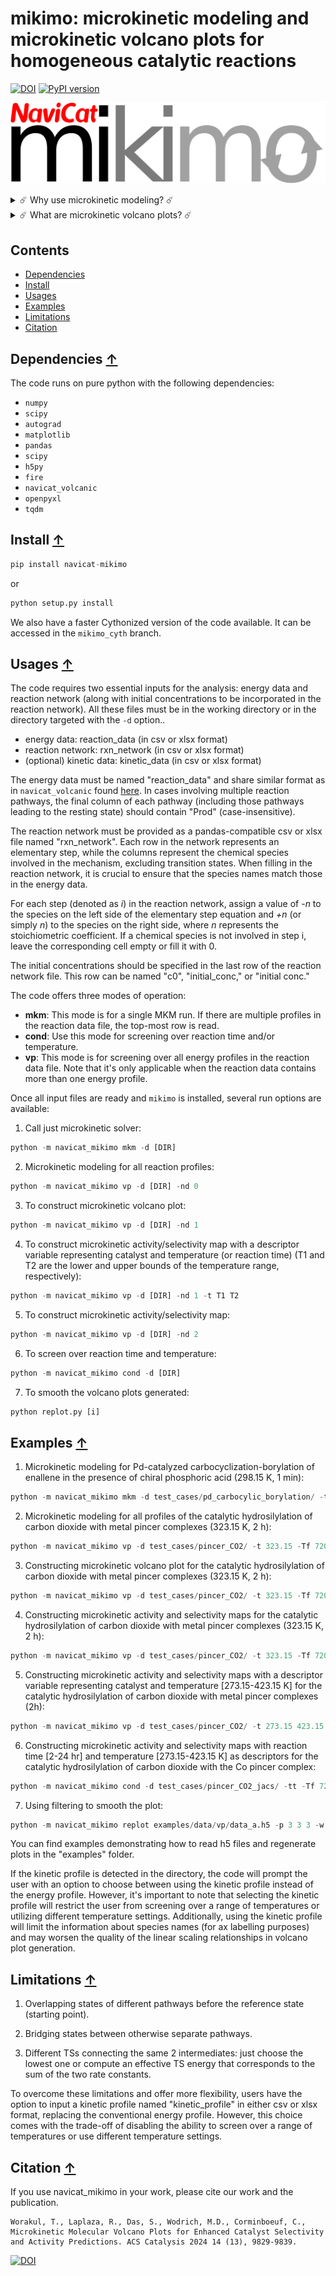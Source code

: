 # mikimo: microkinetic modeling and microkinetic volcano plots for homogeneous catalytic reactions

[![DOI](https://zenodo.org/badge/DOI/10.5281/zenodo.12731466.svg)](https://doi.org/10.5281/zenodo.12731466)
[![PyPI version](https://badge.fury.io/py/navicat_mikimo.svg)](https://pypi.org/project/navicat-mikimo/)

![workflow](./images/logo.png)

<details>
    <summary style="cursor: pointer;">
        ☄️ Why use microkinetic modeling? ☄️
    </summary>
    <p>
        <li>Elegant way to deal with complex reaction pathway thermodynamics and kinetics.</li>
        <li>Accounts for reaction conditions: temperature effects, concentration effects, reaction time, etc.
    </p>
</details>


<details>
    <summary style="cursor: pointer;">
        ☄️ What are microkinetic volcano plots? ☄️
    </summary>
    <p>
        <li>Volcano plot: diagrams that show the activity (or selectivity) of catalysts plotted against a descriptor variable that identifies a specific catalyst. Based on linear free energy scaling relationships. </li>
        <li>Microkinetic volcano plot: volcano plots in which the activity/selectivity is expressed as the final product concentration, or a ratio of concentrations, after a given time.
    </p>
</details>

## Contents 
* [Dependencies](#dependencies-)
* [Install](#install-)
* [Usages](#usages-)
* [Examples](#examples-)
* [Limitations](#limitations-)
* [Citation](#citation-)


## Dependencies [↑](#dependencies)
The code runs on pure python with the following dependencies: 
- `numpy`
- `scipy`
- `autograd`
- `matplotlib`
- `pandas`
- `scipy`
- `h5py`
- `fire`
- `navicat_volcanic`
- `openpyxl`
- `tqdm` 

## Install [↑](#install)

```python
pip install navicat-mikimo
```

or 

```python
python setup.py install
```

We also have a faster Cythonized version of the code available. It can be accessed in the `mikimo_cyth` branch.


## Usages [↑](#usages)

The code requires two essential inputs for the analysis: energy data and reaction network (along with initial concentrations to be incorporated in the reaction network). All these files must be in the working directory or in the directory targeted with the `-d` option..

- energy data: reaction_data (in csv or xlsx format)
- reaction network: rxn_network (in csv or xlsx format)
- (optional) kinetic data: kinetic_data (in csv or xlsx format)


The energy data must be named "reaction_data" and share similar format as in `navicat_volcanic` found [here](https://raw.githubusercontent.com/lcmd-epfl/volcanic). In cases involving multiple reaction pathways, the final column of each pathway (including those pathways leading to the resting state) should contain "Prod" (case-insensitive).

The reaction network must be provided as a pandas-compatible csv or xlsx file named "rxn_network". Each row in the network represents an elementary step, while the columns represent the chemical species involved in the mechanism, excluding transition states. When filling in the reaction network, it is crucial to ensure that the species names match those in the energy data.

For each step (denoted as *i*) in the reaction network, assign a value of *-n* to the species on the left side of the elementary step equation and *+n* (or simply *n*) to the species on the right side, where *n* represents the stoichiometric coefficient. If a chemical species is not involved in step i, leave the corresponding cell empty or fill it with 0.

The initial concentrations should be specified in the last row of the reaction network file. This row can be named "c0", "initial_conc," or "initial conc." 


The code offers three modes of operation:

- **mkm**: This mode is for a single MKM run. If there are multiple profiles in the reaction data file, the top-most row is read. 
- **cond**: Use this mode for screening over reaction time and/or temperature.
- **vp**: This mode is for screening over all energy profiles in the reaction data file. Note that it's only applicable when the reaction data contains more than one energy profile.

Once all input files are ready and `mikimo` is installed, several run options are available:

1. Call just microkinetic solver:
```python
python -m navicat_mikimo mkm -d [DIR]
```
2. Microkinetic modeling for all reaction profiles:
```python
python -m navicat_mikimo vp -d [DIR] -nd 0
```

3. To construct microkinetic volcano plot:
```python
python -m navicat_mikimo vp -d [DIR] -nd 1
```

4. To construct microkinetic activity/selectivity map with a descriptor variable representing catalyst and temperature (or reaction time) (T1 and T2 are the lower and upper bounds of the temperature range, respectively):
```python
python -m navicat_mikimo vp -d [DIR] -nd 1 -t T1 T2
```

5. To construct microkinetic activity/selectivity map:
```python
python -m navicat_mikimo vp -d [DIR] -nd 2
```

6. To screen over reaction time and temperature:
```python
python -m navicat_mikimo cond -d [DIR] 
```

7. To smooth the volcano plots generated: 
```python
python replot.py [i]
```

## Examples [↑](#examples)

1. Microkinetic modeling for Pd-catalyzed carbocyclization-borylation of enallene in the presence of chiral phosphoric acid (298.15 K, 1 min): 
```python
python -m navicat_mikimo mkm -d test_cases/pd_carbocylic_borylation/ -t 298.15 -Tf 60
```

2. Microkinetic modeling for all profiles of the catalytic hydrosilylation of carbon dioxide with metal pincer complexes (323.15 K, 2 h):
```python
python -m navicat_mikimo vp -d test_cases/pincer_CO2/ -t 323.15 -Tf 7200 -nd 0
```

3. Constructing microkinetic volcano plot for the catalytic hydrosilylation of carbon dioxide with metal pincer complexes (323.15 K, 2 h):
```python
python -m navicat_mikimo vp -d test_cases/pincer_CO2/ -t 323.15 -Tf 7200 -nd 1 -ncore 24
```

4. Constructing microkinetic activity and selectivity maps for the catalytic hydrosilylation of carbon dioxide with metal pincer complexes (323.15 K, 2 h):
```python
python -m navicat_mikimo vp -d test_cases/pincer_CO2/ -t 323.15 -Tf 7200 -nd 2 -ncore 24
```

5. Constructing microkinetic activity and selectivity maps with a descriptor variable representing catalyst and temperature [273.15-423.15 K] for the catalytic hydrosilylation of carbon dioxide with metal pincer complexes (2h):
```python
python -m navicat_mikimo vp -d test_cases/pincer_CO2/ -t 273.15 423.15 -Tf 7200 -nd 1 -ncore 24
```

6. Constructing microkinetic activity and selectivity maps with reaction time [2-24 hr] and temperature [273.15-423.15 K] as descriptors for the catalytic hydrosilylation of carbon dioxide with the Co pincer complex:

```python
python -m navicat_mikimo cond -d test_cases/pincer_CO2_jacs/ -tt -Tf 7200 86400 -t 273.15 423.15 -ncore 24
```

7. Using filtering to smooth the plot:

```python
python -m navicat_mikimo replot examples/data/vp/data_a.h5 -p 3 3 3 -w 20 20 20
```

You can find examples demonstrating how to read h5 files and regenerate plots in the "examples" folder.

If the kinetic profile is detected in the directory, the code will prompt the user with an option to choose between using the kinetic profile instead of the energy profile. However, it's important to note that selecting the kinetic profile will restrict the user from screening over a range of temperatures or utilizing different temperature settings. Additionally, using the kinetic profile will limit the information about species names (for ax labelling purposes) and may worsen the quality of the linear scaling relationships in volcano plot generation.

## Limitations [↑](#limitations)

1. Overlapping states of different pathways before the reference state (starting point).

2. Bridging states between otherwise separate pathways.

3. Different TSs connecting the same 2 intermediates: just choose the lowest one or compute an effective TS energy that corresponds to the sum of the two rate constants.

To overcome these limitations and offer more flexibility, users have the option to input a kinetic profile named "kinetic_profile" in either csv or xlsx format, replacing the conventional energy profile. However, this choice comes with the trade-off of disabling the ability to screen over a range of temperatures or use different temperature settings.

## Citation [↑](#citation)

If you use navicat_mikimo in your work, please cite our work and the publication.

```
Worakul, T., Laplaza, R., Das, S., Wodrich, M.D., Corminboeuf, C., Microkinetic Molecular Volcano Plots for Enhanced Catalyst Selectivity and Activity Predictions. ACS Catalysis 2024 14 (13), 9829-9839. 
```
[![DOI](https://img.shields.io/badge/DOI-10.1021/acscatal.4c01175-red)](https://pubs.acs.org/doi/10.1021/acscatal.4c01175)

